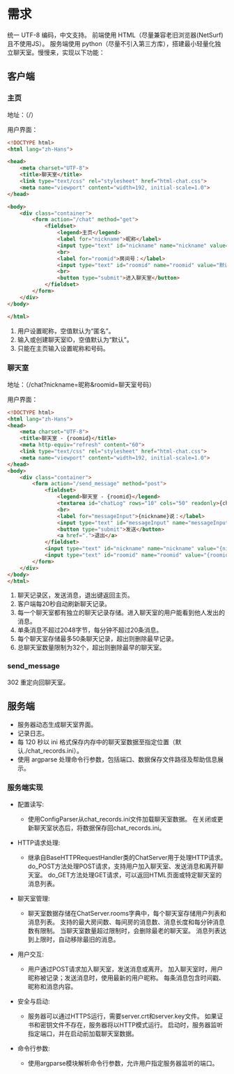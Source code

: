 # 需求

统一 UTF-8 编码，中文支持。
前端使用 HTML（尽量兼容老旧浏览器(NetSurf)且不使用JS）。
服务端使用 python（尽量不引入第三方库），搭建最小轻量化独立聊天室。慢慢来，实现以下功能：

## 客户端

### 主页

地址：（/）

用户界面：

```html index.html
<!DOCTYPE html>
<html lang="zh-Hans">

<head>
    <meta charset="UTF-8">
    <title>聊天室</title>
    <link type="text/css" rel="stylesheet" href="html-chat.css">
    <meta name="viewport" content="width=192, initial-scale=1.0">
</head>

<body>
    <div class="container">
        <form action="/chat" method="get">
            <fieldset>
                <legend>主页</legend>
                <label for="nickname">昵称</label>
                <input type="text" id="nickname" name="nickname" value="匿名">
                <br>
                <label for="roomid">房间号：</label>
                <input type="text" id="roomid" name="roomid" value="默认">
                <br>
                <button type="submit">进入聊天室</button>
            </fieldset>
        </form>
    </div>
</body>

</html>
```

1. 用户设置昵称，空值默认为“匿名”。
2. 输入或创建聊天室ID，空值默认为“默认”。
3. 只能在主页输入设置昵称和号码。

### 聊天室

地址：（/chat?nickname=昵称&roomid=聊天室号码）

用户界面：

```html chat.html
<!DOCTYPE html>
<html lang="zh-Hans">
<head>
    <meta charset="UTF-8">
    <title>聊天室 - {roomid}</title>
    <meta http-equiv="refresh" content="60">
    <link type="text/css" rel="stylesheet" href="html-chat.css">
    <meta name="viewport" content="width=192, initial-scale=1.0">
</head>
<body>
    <div class="container">
        <form action="/send_message" method="post">
            <fieldset>
                <legend>聊天室 - {roomid}</legend>
                <textarea id="chatLog" rows="10" cols="50" readonly>{chat_log}</textarea>
                <br>
                <label for="messageInput">{nickname}说：</label>
                <input type="text" id="messageInput" name="messageInput">
                <button type="submit">发送</button>
                <a href=".">退出</a>
            </fieldset>
            <input type="text" id="nickname" name="nickname" value="{nickname}" style="display: none;">
            <input type="text" id="roomid" name="roomid" value="{roomid}" style="display: none;">
        </form>
    </div>
</body>
</html>
```

1. 聊天记录区，发送消息，退出键返回主页。
2. 客户端每20秒自动刷新聊天记录。
3. 每一个聊天室都有独立的聊天记录存储。进入聊天室的用户能看到他人发出的消息。
4. 单条消息不超过2048字节，每分钟不超过20条消息。
5. 每个聊天室存储最多50条聊天记录，超出则删除最早记录。
6. 总聊天室数量限制为32个，超出则删除最早的聊天室。

### send_message

302 重定向回聊天室。

## 服务端

- 服务器动态生成聊天室界面。
- 记录日志。
- 每 120 秒以 ini 格式保存内存中的聊天室数据至指定位置（默认./chat_records.ini）。
- 使用 argparse 处理命令行参数，包括端口、数据保存文件路径及帮助信息展示。

### 服务端实现

- 配置读写:
  - 使用ConfigParser从chat_records.ini文件加载聊天室数据。
在关闭或更新聊天室状态后，将数据保存回chat_records.ini。

- HTTP请求处理:
  - 继承自BaseHTTPRequestHandler类的ChatServer用于处理HTTP请求。
do_POST方法处理POST请求，支持用户加入聊天室、发送消息和离开聊天室。
do_GET方法处理GET请求，可以返回HTML页面或特定聊天室的消息列表。

- 聊天室管理:
  - 聊天室数据存储在ChatServer.rooms字典中，每个聊天室存储用户列表和消息列表。
支持的最大房间数、每间房的消息数、消息长度和每分钟消息数有限制。
当聊天室数量超过限制时，会删除最老的聊天室。
消息列表达到上限时，自动移除最旧的消息。

- 用户交互:
  - 用户通过POST请求加入聊天室，发送消息或离开。
加入聊天室时，用户昵称被记录；发送消息时，使用最新的用户昵称。
每条消息包含时间戳、昵称和消息内容。

- 安全与启动:
  - 服务器可以通过HTTPS运行，需要server.crt和server.key文件。
如果证书和密钥文件不存在，服务器将以HTTP模式运行。
启动时，服务器监听指定端口，并在启动前加载聊天室数据。

- 命令行参数:
  - 使用argparse模块解析命令行参数，允许用户指定服务器监听的端口。
